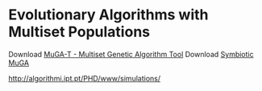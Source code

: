 Evolutionary Algorithms with Multiset Populations 
=========
Download [MuGA-T - Multiset Genetic Algorithm Tool](http://algorithmi.ipt.pt/PHD/www/MuGA.zip)
Download [Symbiotic MuGA](http://algorithmi.ipt.pt/PHD/www/SymbMuGA.zip)

http://algorithmi.ipt.pt/PHD/www/simulations/
